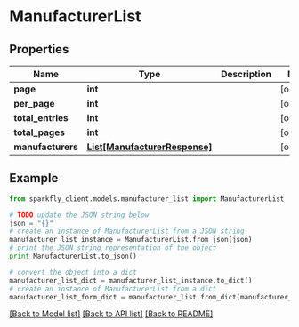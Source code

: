 # ManufacturerList


## Properties
Name | Type | Description | Notes
------------ | ------------- | ------------- | -------------
**page** | **int** |  | [optional] 
**per_page** | **int** |  | [optional] 
**total_entries** | **int** |  | [optional] 
**total_pages** | **int** |  | [optional] 
**manufacturers** | [**List[ManufacturerResponse]**](ManufacturerResponse.md) |  | [optional] 

## Example

```python
from sparkfly_client.models.manufacturer_list import ManufacturerList

# TODO update the JSON string below
json = "{}"
# create an instance of ManufacturerList from a JSON string
manufacturer_list_instance = ManufacturerList.from_json(json)
# print the JSON string representation of the object
print ManufacturerList.to_json()

# convert the object into a dict
manufacturer_list_dict = manufacturer_list_instance.to_dict()
# create an instance of ManufacturerList from a dict
manufacturer_list_form_dict = manufacturer_list.from_dict(manufacturer_list_dict)
```
[[Back to Model list]](../README.md#documentation-for-models) [[Back to API list]](../README.md#documentation-for-api-endpoints) [[Back to README]](../README.md)


